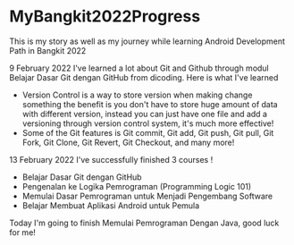 # MyBangkit2022Progress
This is my story as well as my journey while learning Android Development Path in Bangkit 2022

9 February 2022
I've learned a lot about Git and Github through modul Belajar Dasar Git dengan GitHub from dicoding. Here is what I've learned
- Version Control is a way to store version when making change something the benefit is you don't have to store huge amount of data with different version, instead you can just have one file and add a versioning through version control system, it's much more effective!
- Some of the Git features is Git commit, Git add, Git push, Git pull, Git Fork, Git Clone, Git Revert, Git Checkout, and many more!

13 February 2022
I've successfully finished 3 courses !
- Belajar Dasar Git dengan GitHub
- Pengenalan ke Logika Pemrograman (Programming Logic 101)
- Memulai Dasar Pemrograman untuk Menjadi Pengembang Software
- Belajar Membuat Aplikasi Android untuk Pemula 

Today I'm going to finish Memulai Pemrograman Dengan Java, good luck for me!
